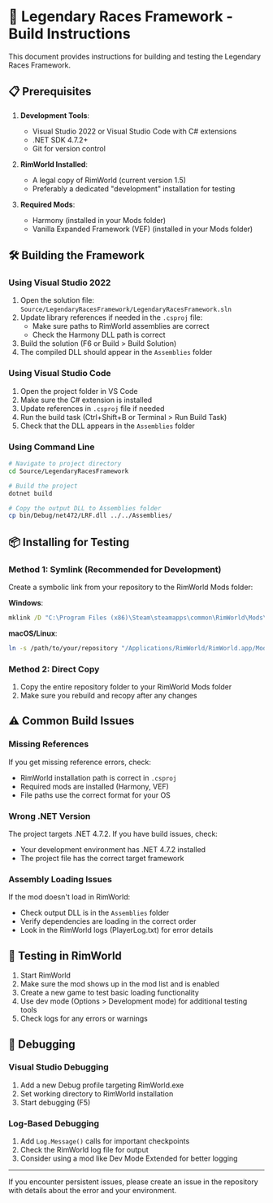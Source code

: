 # 🔧 Legendary Races Framework - Build Instructions

This document provides instructions for building and testing the Legendary Races Framework.

## 📋 Prerequisites

1. **Development Tools**:
   - Visual Studio 2022 or Visual Studio Code with C# extensions
   - .NET SDK 4.7.2+
   - Git for version control

2. **RimWorld Installed**:
   - A legal copy of RimWorld (current version 1.5)
   - Preferably a dedicated "development" installation for testing

3. **Required Mods**:
   - Harmony (installed in your Mods folder)
   - Vanilla Expanded Framework (VEF) (installed in your Mods folder)

## 🛠️ Building the Framework

### Using Visual Studio 2022

1. Open the solution file: `Source/LegendaryRacesFramework/LegendaryRacesFramework.sln`
2. Update library references if needed in the `.csproj` file:
   - Make sure paths to RimWorld assemblies are correct
   - Check the Harmony DLL path is correct
3. Build the solution (F6 or Build > Build Solution)
4. The compiled DLL should appear in the `Assemblies` folder

### Using Visual Studio Code

1. Open the project folder in VS Code
2. Make sure the C# extension is installed
3. Update references in `.csproj` file if needed
4. Run the build task (Ctrl+Shift+B or Terminal > Run Build Task)
5. Check that the DLL appears in the `Assemblies` folder

### Using Command Line

```bash
# Navigate to project directory
cd Source/LegendaryRacesFramework

# Build the project
dotnet build

# Copy the output DLL to Assemblies folder
cp bin/Debug/net472/LRF.dll ../../Assemblies/
```

## 📦 Installing for Testing

### Method 1: Symlink (Recommended for Development)

Create a symbolic link from your repository to the RimWorld Mods folder:

**Windows**:
```cmd
mklink /D "C:\Program Files (x86)\Steam\steamapps\common\RimWorld\Mods\LegendaryRacesFramework" "C:\path\to\your\repository"
```

**macOS/Linux**:
```bash
ln -s /path/to/your/repository "/Applications/RimWorld/RimWorld.app/Mods/LegendaryRacesFramework"
```

### Method 2: Direct Copy

1. Copy the entire repository folder to your RimWorld Mods folder
2. Make sure you rebuild and recopy after any changes

## ⚠️ Common Build Issues

### Missing References
If you get missing reference errors, check:
- RimWorld installation path is correct in `.csproj`
- Required mods are installed (Harmony, VEF)
- File paths use the correct format for your OS

### Wrong .NET Version
The project targets .NET 4.7.2. If you have build issues, check:
- Your development environment has .NET 4.7.2 installed
- The project file has the correct target framework

### Assembly Loading Issues
If the mod doesn't load in RimWorld:
- Check output DLL is in the `Assemblies` folder
- Verify dependencies are loading in the correct order
- Look in the RimWorld logs (PlayerLog.txt) for error details

## 🧪 Testing in RimWorld

1. Start RimWorld
2. Make sure the mod shows up in the mod list and is enabled
3. Create a new game to test basic loading functionality
4. Use dev mode (Options > Development mode) for additional testing tools
5. Check logs for any errors or warnings

## 🐛 Debugging

### Visual Studio Debugging
1. Add a new Debug profile targeting RimWorld.exe
2. Set working directory to RimWorld installation
3. Start debugging (F5)

### Log-Based Debugging
1. Add `Log.Message()` calls for important checkpoints
2. Check the RimWorld log file for output
3. Consider using a mod like Dev Mode Extended for better logging

---

If you encounter persistent issues, please create an issue in the repository with details about the error and your environment.